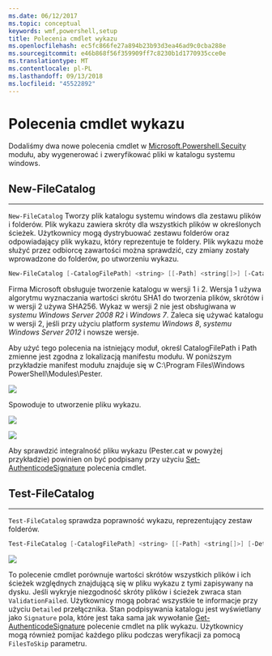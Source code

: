 ```yaml
---
ms.date: 06/12/2017
ms.topic: conceptual
keywords: wmf,powershell,setup
title: Polecenia cmdlet wykazu
ms.openlocfilehash: ec5fc866fe27a894b23b93d3ea46ad9c0cba288e
ms.sourcegitcommit: e46b868f56f359909ff7c8230b1d1770935cce0e
ms.translationtype: MT
ms.contentlocale: pl-PL
ms.lasthandoff: 09/13/2018
ms.locfileid: "45522892"
---
```

# <a name="catalog-cmdlets"></a>Polecenia cmdlet wykazu

Dodaliśmy dwa nowe polecenia cmdlet w [Microsoft.Powershell.Secuity](https://technet.microsoft.com/library/hh847877.aspx) modułu, aby wygenerować i zweryfikować pliki w katalogu systemu windows.

## <a name="new-filecatalog"></a>New-FileCatalog
--------------------------------

`New-FileCatalog` Tworzy plik katalogu systemu windows dla zestawu plików i folderów. Plik wykazu zawiera skróty dla wszystkich plików w określonych ścieżek. Użytkownicy mogą dystrybuować zestawu folderów oraz odpowiadający plik wykazu, który reprezentuje te foldery. Plik wykazu może służyć przez odbiorcę zawartości można sprawdzić, czy zmiany zostały wprowadzone do folderów, po utworzeniu wykazu.

```powershell
New-FileCatalog [-CatalogFilePath] <string> [[-Path] <string[]>] [-CatalogVersion <int>] [-WhatIf] [-Confirm] [<CommonParameters>]
```
Firma Microsoft obsługuje tworzenie katalogu w wersji 1 i 2. Wersja 1 używa algorytmu wyznaczania wartości skrótu SHA1 do tworzenia plików, skrótów i w wersji 2 używa SHA256. Wykaz w wersji 2 nie jest obsługiwana w *systemu Windows Server 2008 R2* i *Windows 7*. Zaleca się używać katalogu w wersji 2, jeśli przy użyciu platform *systemu Windows 8*, *systemu Windows Server 2012* i nowsze wersje.

Aby użyć tego polecenia na istniejący moduł, określ CatalogFilePath i Path zmienne jest zgodna z lokalizacją manifestu modułu. W poniższym przykładzie manifest modułu znajduje się w C:\Program Files\Windows PowerShell\Modules\Pester.

![](../images/NewFileCatalog.jpg)

Spowoduje to utworzenie pliku wykazu.

![](../images/CatalogFile1.jpg)

![](../images/CatalogFile2.jpg)

Aby sprawdzić integralność pliku wykazu (Pester.cat w powyżej przykładzie) powinien on być podpisany przy użyciu [Set-AuthenticodeSignature](https://technet.microsoft.com/library/hh849819.aspx) polecenia cmdlet.


## <a name="test-filecatalog"></a>Test-FileCatalog
--------------------------------

`Test-FileCatalog` sprawdza poprawność wykazu, reprezentujący zestaw folderów.

```powershell
Test-FileCatalog [-CatalogFilePath] <string> [[-Path] <string[]>] [-Detailed] [-FilesToSkip <string[]>] [-WhatIf] [-Confirm] [<CommonParameters>]
```

![](../images/TestFileCatalog.jpg)

To polecenie cmdlet porównuje wartości skrótów wszystkich plików i ich ścieżek względnych znajdującą się w pliku wykazu z tymi zapisywany na dysku. Jeśli wykryje niezgodność skróty plików i ścieżek zwraca stan `ValidationFailed`.
Użytkownicy mogą pobrać wszystkie te informacje przy użyciu `Detailed` przełącznika. Stan podpisywania katalogu jest wyświetlany jako `Signature` pola, które jest taka sama jak wywołanie [Get-AuthenticodeSignature](https://technet.microsoft.com/library/hh849805.aspx) polecenie cmdlet na plik wykazu.
Użytkownicy mogą również pomijać każdego pliku podczas weryfikacji za pomocą `FilesToSkip` parametru.
